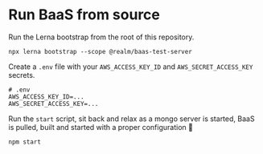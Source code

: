 # Run BaaS from source

Run the Lerna bootstrap from the root of this repository.

```shell
npx lerna bootstrap --scope @realm/baas-test-server
```

Create a `.env` file with your `AWS_ACCESS_KEY_ID` and `AWS_SECRET_ACCESS_KEY` secrets.

```shell
# .env
AWS_ACCESS_KEY_ID=...
AWS_SECRET_ACCESS_KEY=...
```

Run the `start` script, sit back and relax as a mongo server is started, BaaS is pulled, built and started with a proper configuration 🤞

```shell
npm start
```
